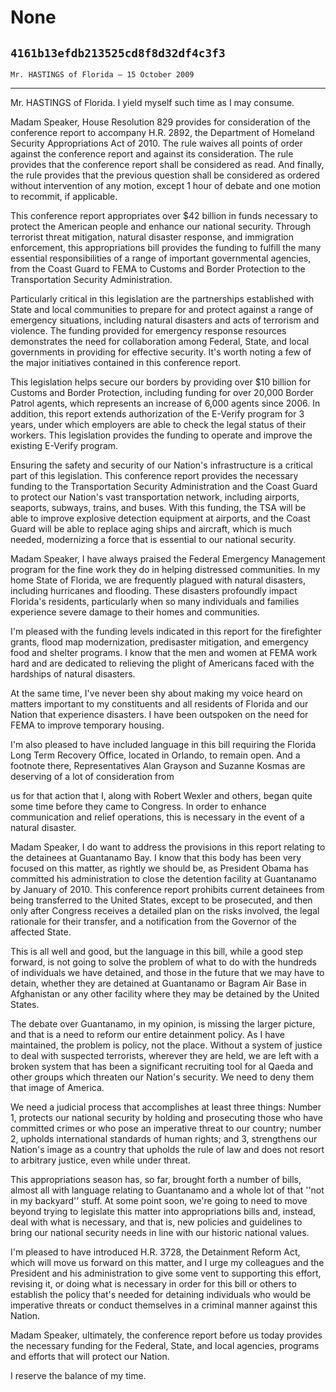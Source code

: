# None
## `4161b13efdb213525cd8f8d32df4c3f3`
`Mr. HASTINGS of Florida — 15 October 2009`

---


Mr. HASTINGS of Florida. I yield myself such time as I may consume.

Madam Speaker, House Resolution 829 provides for consideration of the 
conference report to accompany H.R. 2892, the Department of Homeland 
Security Appropriations Act of 2010. The rule waives all points of 
order against the conference report and against its consideration. The 
rule provides that the conference report shall be considered as read. 
And finally, the rule provides that the previous question shall be 
considered as ordered without intervention of any motion, except 1 hour 
of debate and one motion to recommit, if applicable.

This conference report appropriates over $42 billion in funds 
necessary to protect the American people and enhance our national 
security. Through terrorist threat mitigation, natural disaster 
response, and immigration enforcement, this appropriations bill 
provides the funding to fulfill the many essential responsibilities of 
a range of important governmental agencies, from the Coast Guard to 
FEMA to Customs and Border Protection to the Transportation Security 
Administration.

Particularly critical in this legislation are the partnerships 
established with State and local communities to prepare for and protect 
against a range of emergency situations, including natural disasters 
and acts of terrorism and violence. The funding provided for emergency 
response resources demonstrates the need for collaboration among 
Federal, State, and local governments in providing for effective 
security. It's worth noting a few of the major initiatives contained in 
this conference report.

This legislation helps secure our borders by providing over $10 
billion for Customs and Border Protection, including funding for over 
20,000 Border Patrol agents, which represents an increase of 6,000 
agents since 2006. In addition, this report extends authorization of 
the E-Verify program for 3 years, under which employers are able to 
check the legal status of their workers. This legislation provides the 
funding to operate and improve the existing E-Verify program.

Ensuring the safety and security of our Nation's infrastructure is a 
critical part of this legislation. This conference report provides the 
necessary funding to the Transportation Security Administration and the 
Coast Guard to protect our Nation's vast transportation network, 
including airports, seaports, subways, trains, and buses. With this 
funding, the TSA will be able to improve explosive detection equipment 
at airports, and the Coast Guard will be able to replace aging ships 
and aircraft, which is much needed, modernizing a force that is 
essential to our national security.

Madam Speaker, I have always praised the Federal Emergency Management 
program for the fine work they do in helping distressed communities. In 
my home State of Florida, we are frequently plagued with natural 
disasters, including hurricanes and flooding. These disasters 
profoundly impact Florida's residents, particularly when so many 
individuals and families experience severe damage to their homes and 
communities.

I'm pleased with the funding levels indicated in this report for the 
firefighter grants, flood map modernization, predisaster mitigation, 
and emergency food and shelter programs. I know that the men and women 
at FEMA work hard and are dedicated to relieving the plight of 
Americans faced with the hardships of natural disasters.

At the same time, I've never been shy about making my voice heard on 
matters important to my constituents and all residents of Florida and 
our Nation that experience disasters. I have been outspoken on the need 
for FEMA to improve temporary housing.

I'm also pleased to have included language in this bill requiring the 
Florida Long Term Recovery Office, located in Orlando, to remain open. 
And a footnote there, Representatives Alan Grayson and Suzanne Kosmas 
are deserving of a lot of consideration from


us for that action that I, along with Robert Wexler and others, began 
quite some time before they came to Congress. In order to enhance 
communication and relief operations, this is necessary in the event of 
a natural disaster.

Madam Speaker, I do want to address the provisions in this report 
relating to the detainees at Guantanamo Bay. I know that this body has 
been very focused on this matter, as rightly we should be, as President 
Obama has committed his administration to close the detention facility 
at Guantanamo by January of 2010. This conference report prohibits 
current detainees from being transferred to the United States, except 
to be prosecuted, and then only after Congress receives a detailed plan 
on the risks involved, the legal rationale for their transfer, and a 
notification from the Governor of the affected State.

This is all well and good, but the language in this bill, while a 
good step forward, is not going to solve the problem of what to do with 
the hundreds of individuals we have detained, and those in the 
future that we may have to detain, whether they are detained at 
Guantanamo or Bagram Air Base in Afghanistan or any other facility 
where they may be detained by the United States.


The debate over Guantanamo, in my opinion, is missing the larger 
picture, and that is a need to reform our entire detainment policy. As 
I have maintained, the problem is policy, not the place. Without a 
system of justice to deal with suspected terrorists, wherever they are 
held, we are left with a broken system that has been a significant 
recruiting tool for al Qaeda and other groups which threaten our 
Nation's security. We need to deny them that image of America.

We need a judicial process that accomplishes at least three things: 
Number 1, protects our national security by holding and prosecuting 
those who have committed crimes or who pose an imperative threat to our 
country; number 2, upholds international standards of human rights; and 
3, strengthens our Nation's image as a country that upholds the rule of 
law and does not resort to arbitrary justice, even while under threat.

This appropriations season has, so far, brought forth a number of 
bills, almost all with language relating to Guantanamo and a whole lot 
of that ''not in my backyard'' stuff. At some point soon, we're going 
to need to move beyond trying to legislate this matter into 
appropriations bills and, instead, deal with what is necessary, and 
that is, new policies and guidelines to bring our national security 
needs in line with our historic national values.

I'm pleased to have introduced H.R. 3728, the Detainment Reform Act, 
which will move us forward on this matter, and I urge my colleagues and 
the President and his administration to give some vent to supporting 
this effort, revising it, or doing what is necessary in order for this 
bill or others to establish the policy that's needed for detaining 
individuals who would be imperative threats or conduct themselves in a 
criminal manner against this Nation.

Madam Speaker, ultimately, the conference report before us today 
provides the necessary funding for the Federal, State, and local 
agencies, programs and efforts that will protect our Nation.

I reserve the balance of my time.